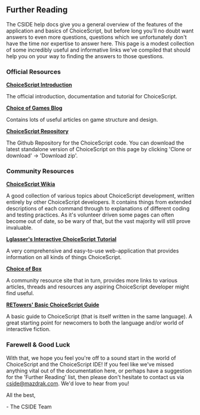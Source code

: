 ## Further Reading

The CSIDE help docs give you a general overview of the features of the application and basics of ChoiceScript, but before long you'll no doubt want answers to even more questions, questions which we unfortunately don't have the time nor expertise to answer here. This page is a 
modest collection of some incredibly useful and informative links we've compiled that should help you on your way to finding the answers to those questions.


### Official Resources

**[ChoiceScript Introduction](https://www.choiceofgames.com/make-your-own-games/choicescript-intro/ "Choice of Games - Choicescript Introduction")**

The official introduction, documentation and tutorial for ChoiceScript.

**[Choice of Games Blog](https://www.choiceofgames.com/blog/ "Choice of Games - Blog")**

Contains lots of useful articles on game structure and design.
  
**[ChoiceScript Repository](https://www.github.com/dfabulich/choicescript "Github - Choicescript")**

The Github Repository for the ChoiceScript code. You can download the latest standalone version of ChoiceScript on this page by clicking 'Clone or download' -> 'Download zip'.

### Community Resources

**[ChoiceScript Wikia](http://choicescriptdev.wikia.com/wiki/ChoiceScript_Wiki "ChoiceScriptDev Wikia")**

A good collection of various topics about ChoiceScript development, written entirely by other ChoiceScript developers. It contains things from extended descriptions of each command through to explanations of different coding and
testing practices. As it's volunteer driven some pages can often become out of date, so be wary of that, but the vast majority will still prove invaluable.

**[Lglasser's Interactive ChoiceScript Tutorial](http://www.maderealstories.com/games/ChoiceScriptTutorial.html "Lglasser's Choicescript Tutorial")**

A very comprehensive and easy-to-use web-application that provides information on all kinds of things ChoiceScript.

**[Choice of Box](http://choiceofbox.com "Choice of Box")**

A community resource site that in turn, provides more links to various articles, threads and resources any aspiring ChoiceScript developer might find useful.

**[RETowers' Basic ChoiceScript Guide](https://dl.dropboxusercontent.com/u/45314691/CSGuide.html "RETowers' ChoiceScript Guide")**

A basic guide to ChoiceScript (that is itself written in the same language). A great starting point for newcomers to both the language and/or world of interactive fiction.

### Farewell & Good Luck

With that, we hope you feel you're off to a sound start in the world of ChoiceScript and the ChoiceScript IDE! If you feel like we've missed anything vital out of the documentation here, or perhaps have a suggestion for the 'Further Reading' list, then please don't hesitate to contact us via cside@mazdrak.com. We'd love to hear from you!

All the best,

 \- The CSIDE Team